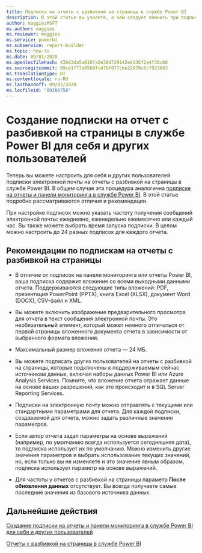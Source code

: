 ```yaml
---
title: Подписка на отчеты с разбивкой на страницы в службе Power BI
description: В этой статье вы узнаете, о чем следует помнить при подписке на отчеты с разбивкой на страницы в службе Power BI.
author: maggiesMSFT
ms.author: maggies
ms.reviewer: maggies
ms.service: powerbi
ms.subservice: report-builder
ms.topic: how-to
ms.date: 09/01/2020
ms.openlocfilehash: 43b63da5a8107a2e30d729142e2d36f2a4f30c08
ms.sourcegitcommit: 89ce1777a85b9fc476f077cbe22978c6cf923603
ms.translationtype: HT
ms.contentlocale: ru-RU
ms.lasthandoff: 09/02/2020
ms.locfileid: "89286758"
---
```

# <a name="subscribe-yourself-and-others-to-paginated-reports-in-the-power-bi-service"></a>Создание подписки на отчет с разбивкой на страницы в службе Power BI для себя и других пользователей 

Теперь вы можете настроить для себя и других пользователей подписки электронной почты на отчеты с разбивкой на страницы в службе Power BI. В общем случае эта процедура аналогична [подписке на отчеты и панели мониторинга в службе Power BI](end-user-subscribe.md). В этой статье подробно рассматриваются отличия и рекомендации. 

При настройке подписок можно указать частоту получения сообщений электронной почты: ежедневно, еженедельно ежемесячно или каждый час. Вы также можете выбрать время запуска подписки. В целом можно настроить до 24 разных подписок для каждого отчета. 

## <a name="considerations-for-paginated-report-subscriptions"></a>Рекомендации по подпискам на отчеты с разбивкой на страницы 

- В отличие от подписок на панели мониторинга или отчеты Power BI, ваша подписка содержит вложение со всеми выходными данными отчета.  Поддерживаются следующие типы вложений: PDF, презентация PowerPoint (PPTX), книга Excel (XLSX), документ Word (DOCX), CSV-файл и XML.

- Вы можете включить изображение предварительного просмотра для отчета в текст сообщения электронной почты.  Это необязательный элемент, который может немного отличаться от первой страницы вложенного документа отчета в зависимости от выбранного формата вложения. 

- Максимальный размер вложения отчета — 24 МБ. 

- Вы можете подписать других пользователей на отчеты с разбивкой на страницы, которые подключены к поддерживаемым сейчас источникам данных, включая наборы данных Power BI или Azure Analysis Services. Помните, что вложение отчета отражает данные на основе ваших разрешений, как это происходит и в SQL Server Reporting Services. 

- Подписки на электронную почту можно отправлять с текущими или стандартными параметрами для отчета.  Для каждой подписки, создаваемой для отчета, можно задать различные значения параметров. 

- Если автор отчета задал параметры на основе выражений (например, по умолчанию всегда используется сегодняшняя дата), то подписка использует их по умолчанию. Можно изменить другие значения параметров и выбрать использование текущих значений, но, если только вы не изменяете и это значение явным образом, подписка использует параметр на основе выражений.

- Для частоты у отчетов с разбивкой на страницы параметр **После обновления данных** отсутствует. Вы всегда получаете самые последние значения из базового источника данных. 

## <a name="next-steps"></a>Дальнейшие действия

[Создание подписки на отчеты и панели мониторинга в службе Power BI для себя и других пользователей](../collaborate-share/service-report-subscribe.md)

[Отчеты с разбивкой на страницы в службе Power BI](end-user-paginated-report.md)
